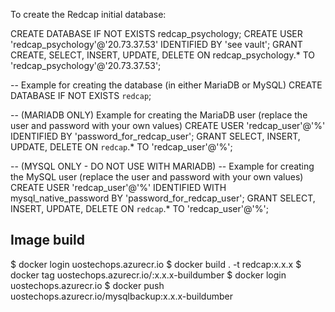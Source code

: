 
To create the Redcap initial database:

CREATE DATABASE IF NOT EXISTS redcap_psychology;
CREATE USER 'redcap_psychology'@'20.73.37.53' IDENTIFIED BY 'see vault';
GRANT CREATE, SELECT, INSERT, UPDATE, DELETE ON redcap_psychology.* TO 'redcap_psychology'@'20.73.37.53';

-- Example for creating the database (in either MariaDB or MySQL)
CREATE DATABASE IF NOT EXISTS `redcap`;

-- (MARIADB ONLY) Example for creating the MariaDB user (replace the user and password with your own values)
CREATE USER 'redcap_user'@'%' IDENTIFIED BY 'password_for_redcap_user';
GRANT SELECT, INSERT, UPDATE, DELETE ON `redcap`.* TO 'redcap_user'@'%';

-- (MYSQL ONLY - DO NOT USE WITH MARIADB) 
-- Example for creating the MySQL user (replace the user and password with your own values)
CREATE USER 'redcap_user'@'%' IDENTIFIED WITH mysql_native_password BY 'password_for_redcap_user';
GRANT SELECT, INSERT, UPDATE, DELETE ON `redcap`.* TO 'redcap_user'@'%';

## Image build 

$ docker login uostechops.azurecr.io
$ docker build . -t redcap:x.x.x
$ docker tag <imagename> uostechops.azurecr.io/:x.x.x-buildumber
$ docker login uostechops.azurecr.io 
$ docker push uostechops.azurecr.io/mysqlbackup:x.x.x-buildumber


